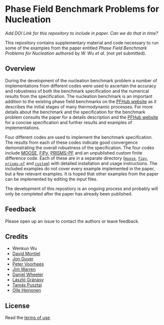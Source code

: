 # Phase Field Benchmark Problems for Nucleation

*Add DOI Link for this repository to include in paper. Can we do that in time?*

This repository contains supplementary material and code necessary to
run some of the examples from the paper entitled *Phase Field
Benchmark Problems for Nucleation* authored by *W. Wu et al.* (not yet
submitted).

## Overview

During the development of the nucleation benchmark problem a number of
implementations from different codes were used to ascertain the
accuracy and robustness of both the benchmark specification and the
numerical results from the specification. The nucleation benchmark is
an important addition to the existing phase field benchmarks on the
[PFHub website][PFHub] as it describes the initial stages of many
thermodynamic processes. For more details about the benchmark and the
specification for the benchmark problem consults the paper for a
details description and the [PFHub website][PFHub] for a concise
specification and further results and examples of implementations.

Four different codes are used to implement the benchmark
specification. The results from each of these codes indicate good
convergence demonstrating the overall robustness of the
specification. The four codes include [MOOSE][MOOSE], [FiPy][FiPy],
[PRISMS-PF] and an unpublished custom finite difference code. Each of
these are in a separate directory ([`moose`](moose/README.md),
[`fipy`](fipy/README.md), [`prisms-pf`](primsms-pf/README.md) and
[`custom`](custom/README.md)) with detailed installation and usage
instructions. The included examples do not cover every example
implemented in the paper, but a few relevant examples. It is hoped
that other examples from the paper can be implemented by editing the
input files.

The development of this repostiory is an ongoing process and probably
will only be completed after the paper has already been published.

## Feedback

Please open up an issue to contact the authors or leave feedback.

## Credits

 - Wenkun Wu
 - [David Montiel](https://mse.engin.umich.edu/people/dmontiel)
 - [Jon Guyer](https://www.nist.gov/people/jonathan-e-guyer)
 - [Peter Voorhees](http://speedy.ms.northwestern.edu/)
 - [Jim Warren](https://www.nist.gov/people/james-warren)
 - [Daniel Wheeler](https://www.nist.gov/people/daniel-wheeler)
 - [László Gránásy](https://www.mpie.de/3694281/laszlo_granasy)
 - [Tamás Pusztai](https://www.szfki.hu/~pusztai/)
 - [Olle Heinonen](https://www.anl.gov/profile/olle-g-heinonen)

## License

Read the [terms of use](./LICENSE.md).

[PFHub]: https://pages.nist.gov/pfhub/
[MOOSE]: https://www.mooseframework.org/
[FiPy]: https://www.ctcms.nist.gov/fipy/
[PRISMS-PF]: https://prisms-center.github.io/phaseField/
